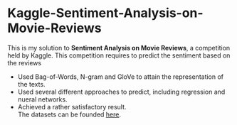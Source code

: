 # Kaggle-Sentiment-Analysis-on-Movie-Reviews
This is my solution to **Sentiment Analysis on Movie Reviews**, a competition held by Kaggle.
This competition requires to predict the sentiment based on the reviews
- Used Bag-of-Words, N-gram and GloVe to attain the representation of the texts.
- Used several different approaches to predict, including regression and nueral networks.
- Achieved a rather satisfactory result.  
The datasets can be founded [here](https://www.kaggle.com/competitions/sentiment-analysis-on-movie-reviews/submissions).
